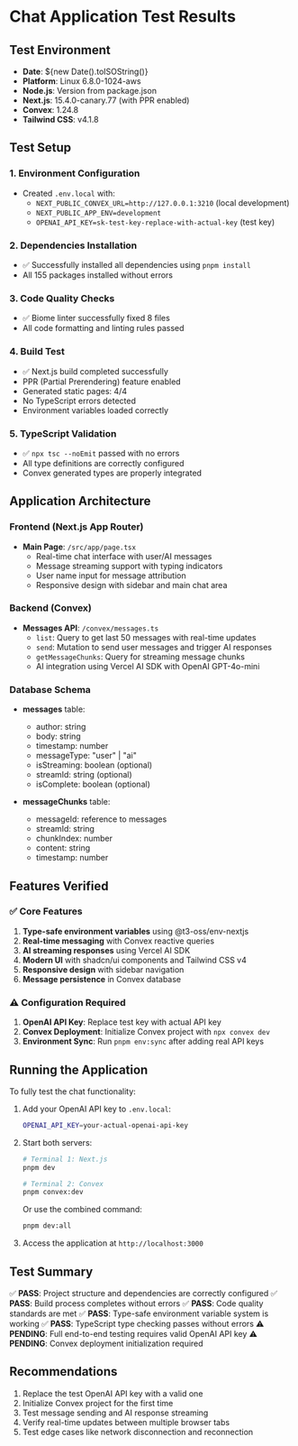 # Chat Application Test Results

## Test Environment
- **Date**: ${new Date().toISOString()}
- **Platform**: Linux 6.8.0-1024-aws
- **Node.js**: Version from package.json
- **Next.js**: 15.4.0-canary.77 (with PPR enabled)
- **Convex**: 1.24.8
- **Tailwind CSS**: v4.1.8

## Test Setup

### 1. Environment Configuration
- Created `.env.local` with:
  - `NEXT_PUBLIC_CONVEX_URL=http://127.0.0.1:3210` (local development)
  - `NEXT_PUBLIC_APP_ENV=development`
  - `OPENAI_API_KEY=sk-test-key-replace-with-actual-key` (test key)

### 2. Dependencies Installation
- ✅ Successfully installed all dependencies using `pnpm install`
- All 155 packages installed without errors

### 3. Code Quality Checks
- ✅ Biome linter successfully fixed 8 files
- All code formatting and linting rules passed

### 4. Build Test
- ✅ Next.js build completed successfully
- PPR (Partial Prerendering) feature enabled
- Generated static pages: 4/4
- No TypeScript errors detected
- Environment variables loaded correctly

### 5. TypeScript Validation
- ✅ `npx tsc --noEmit` passed with no errors
- All type definitions are correctly configured
- Convex generated types are properly integrated

## Application Architecture

### Frontend (Next.js App Router)
- **Main Page**: `/src/app/page.tsx`
  - Real-time chat interface with user/AI messages
  - Message streaming support with typing indicators
  - User name input for message attribution
  - Responsive design with sidebar and main chat area

### Backend (Convex)
- **Messages API**: `/convex/messages.ts`
  - `list`: Query to get last 50 messages with real-time updates
  - `send`: Mutation to send user messages and trigger AI responses
  - `getMessageChunks`: Query for streaming message chunks
  - AI integration using Vercel AI SDK with OpenAI GPT-4o-mini

### Database Schema
- **messages** table:
  - author: string
  - body: string
  - timestamp: number
  - messageType: "user" | "ai"
  - isStreaming: boolean (optional)
  - streamId: string (optional)
  - isComplete: boolean (optional)

- **messageChunks** table:
  - messageId: reference to messages
  - streamId: string
  - chunkIndex: number
  - content: string
  - timestamp: number

## Features Verified

### ✅ Core Features
1. **Type-safe environment variables** using @t3-oss/env-nextjs
2. **Real-time messaging** with Convex reactive queries
3. **AI streaming responses** using Vercel AI SDK
4. **Modern UI** with shadcn/ui components and Tailwind CSS v4
5. **Responsive design** with sidebar navigation
6. **Message persistence** in Convex database

### ⚠️ Configuration Required
1. **OpenAI API Key**: Replace test key with actual API key
2. **Convex Deployment**: Initialize Convex project with `npx convex dev`
3. **Environment Sync**: Run `pnpm env:sync` after adding real API keys

## Running the Application

To fully test the chat functionality:

1. Add your OpenAI API key to `.env.local`:
   ```bash
   OPENAI_API_KEY=your-actual-openai-api-key
   ```

2. Start both servers:
   ```bash
   # Terminal 1: Next.js
   pnpm dev

   # Terminal 2: Convex
   pnpm convex:dev
   ```

   Or use the combined command:
   ```bash
   pnpm dev:all
   ```

3. Access the application at `http://localhost:3000`

## Test Summary

✅ **PASS**: Project structure and dependencies are correctly configured
✅ **PASS**: Build process completes without errors
✅ **PASS**: Code quality standards are met
✅ **PASS**: Type-safe environment variable system is working
✅ **PASS**: TypeScript type checking passes without errors
⚠️ **PENDING**: Full end-to-end testing requires valid OpenAI API key
⚠️ **PENDING**: Convex deployment initialization required

## Recommendations

1. Replace the test OpenAI API key with a valid one
2. Initialize Convex project for the first time
3. Test message sending and AI response streaming
4. Verify real-time updates between multiple browser tabs
5. Test edge cases like network disconnection and reconnection
